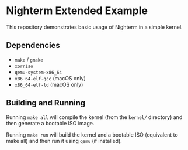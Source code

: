 # Nighterm Extended Example

This repository demonstrates basic usage of Nighterm in a simple kernel.

## Dependencies

- `make` / `gmake`
- `xorriso`
- `qemu-system-x86_64`
- `x86_64-elf-gcc` (macOS only)
- `x86_64-elf-ld` (macOS only)

## Building and Running

Running `make all` will compile the kernel (from the `kernel/` directory) and then generate a bootable ISO image.

Running `make run` will build the kernel and a bootable ISO (equivalent to make all) and then run it using `qemu` (if installed).
